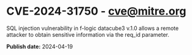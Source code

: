 # CVE-2024-31750 - cve@mitre.org

SQL injection vulnerability in f-logic datacube3 v.1.0 allows a remote attacker to obtain sensitive information via the req_id parameter.

**Publish date:** 2024-04-19
